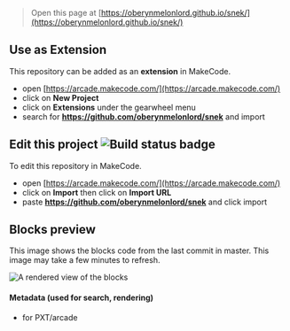  


> Open this page at [https://oberynmelonlord.github.io/snek/](https://oberynmelonlord.github.io/snek/)

## Use as Extension

This repository can be added as an **extension** in MakeCode.

* open [https://arcade.makecode.com/](https://arcade.makecode.com/)
* click on **New Project**
* click on **Extensions** under the gearwheel menu
* search for **https://github.com/oberynmelonlord/snek** and import

## Edit this project ![Build status badge](https://github.com/oberynmelonlord/snek/workflows/MakeCode/badge.svg)

To edit this repository in MakeCode.

* open [https://arcade.makecode.com/](https://arcade.makecode.com/)
* click on **Import** then click on **Import URL**
* paste **https://github.com/oberynmelonlord/snek** and click import

## Blocks preview

This image shows the blocks code from the last commit in master.
This image may take a few minutes to refresh.

![A rendered view of the blocks](https://github.com/oberynmelonlord/snek/raw/master/.github/makecode/blocks.png)

#### Metadata (used for search, rendering)

* for PXT/arcade
<script src="https://makecode.com/gh-pages-embed.js"></script><script>makeCodeRender("{{ site.makecode.home_url }}", "{{ site.github.owner_name }}/{{ site.github.repository_name }}");</script>
